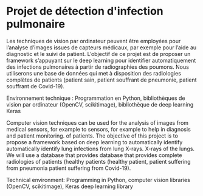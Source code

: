 # Projet de détection d'infection pulmonaire

Les techniques de vision par ordinateur peuvent être employées pour l’analyse d’images issues de capteurs médicaux, par exemple pour l’aide au diagnostic et le suivi de patient. L’objectif de ce projet est de proposer un framework s’appuyant sur le deep learning pour identifier automatiquement des infections pulmonaires à partir de radiographies des poumons. Nous utiliserons une base de données qui met à disposition des radiologies complètes de patients (patient sain, patient souffrant de pneumonie, patient souffrant de Covid-19).

Environnement technique : Programmation en Python, bibliothèques de vision par ordinateur (OpenCV, scikitimage), bibliothèque de deep learning Keras

Computer vision techniques can be used for the analysis of images from medical sensors, for example to sensors, for example to help in diagnosis and patient monitoring. of patients. The objective of this project is to propose a framework based on deep learning to automatically identify automatically identify lung infections from lung X-rays. X-rays of the lungs. We will use a database that provides database that provides complete radiologies of patients (healthy patients (healthy patient, patient suffering from pneumonia patient suffering from Covid-19).

Technical environment: Programming in Python, computer vision libraries (OpenCV, scikitimage), Keras deep learning library
